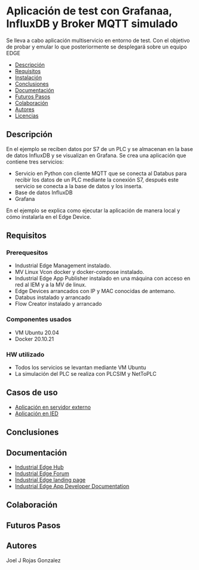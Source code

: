 # Aplicación de test con Grafanaa, InfluxDB y Broker MQTT simulado

Se lleva a cabo aplicación multiservicio en entorno de test. Con el objetivo de probar y emular lo que posteriormente se desplegará sobre un equipo EDGE

- [Descripción](#descripción)
- [Requisitos](#requisitos)
- [Instalación](#instalación)
- [Conclusiones](#conclusiones)
- [Documentación](#documentación)
- [Futuros Pasos](#futuros-pasos)
- [Colaboración](#colaboración)
- [Autores](#autores)
- [Licencias](#licencias)

## Descripción

En el ejemplo se reciben datos por S7 de un PLC y se almacenan en la base de datos InfluxDB y se visualizan en Grafana.
Se crea una aplicación que contiene tres servicios:
- Servicio en Python con cliente MQTT que se conecta al Databus para recibir los datos de un PLC mediante la conexión S7, después este servicio se conecta a la base de datos y los inserta.
- Base de datos InfluxDB
- Grafana

En el ejemplo se explica como ejecutar la aplicación de manera local y cómo instalarla en el Edge Device.

## Requisitos

### Prerequesitos
- Industrial Edge Management instalado.
- MV Linux Vcon docker y docker-compose instalado.
- Industrial Edge App Publisher instalado en una máquina con acceso en red al IEM y a la MV de linux.
- Edge Devices arrancados con IP y MAC conocidas de antemano.
- Databus instalado y arrancado
- Flow Creator instalado y arrancado

### Componentes usados

- VM Ubuntu 20.04
- Docker 20.10.21

### HW utilizado

- Todos los servicios se levantan mediante VM Ubuntu
- La simulación del PLC se realiza con PLCSIM y NetToPLC

## Casos de uso

- [Aplicación en servidor externo](docs/Installation_Server.md)
- [Aplicación en IED](docs/Installation_Device.md)


## Conclusiones


## Documentación 

- [Industrial Edge Hub](https://iehub.eu1.edge.siemens.cloud/#/documentation)
- [Industrial Edge Forum](https://www.siemens.com/industrial-edge-forum)
- [Industrial Edge landing page](https://new.siemens.com/global/en/products/automation/topic-areas/industrial-edge/simatic-edge.html)
- [Industrial Edge App Developer Documentation](https://industrial-edge.io/developer/index.html)

## Colaboración


## Futuros Pasos


## Autores
Joel J Rojas Gonzalez

